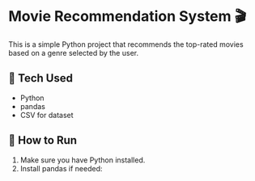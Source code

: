 # Movie Recommendation System 🎬

This is a simple Python project that recommends the top-rated movies based on a genre selected by the user.

## 🔧 Tech Used
- Python
- pandas
- CSV for dataset

## 🚀 How to Run

1. Make sure you have Python installed.
2. Install pandas if needed:

